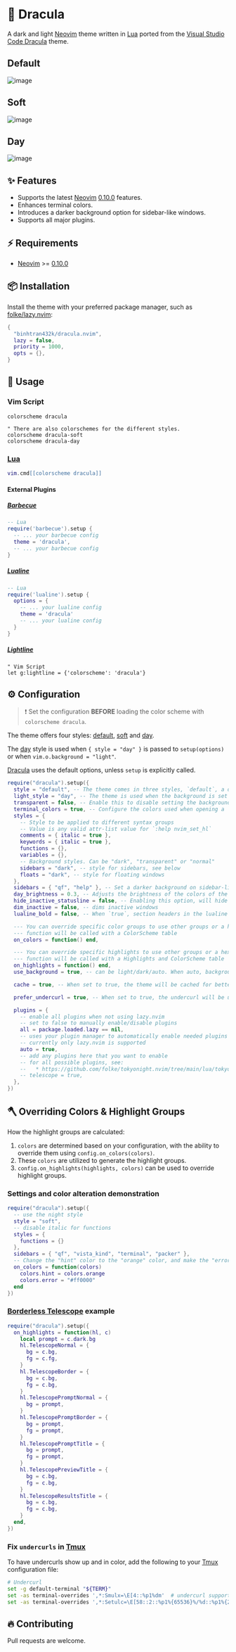 # 🧛 Dracula

A dark and light [Neovim](https://github.com/neovim/neovim) theme written in
[Lua](https://www.lua.org) ported from the [Visual Studio Code
Dracula](https://github.com/dracula/visual-studio-code) theme.

## Default

![image](https://github.com/binhtran432k/dracula.nvim/assets/26183671/1dfd675f-8ac7-412a-a169-c34b7655775e)

## Soft

![image](https://github.com/binhtran432k/dracula.nvim/assets/26183671/4b937177-28ba-44fe-bd25-3c7f8a353585)

## Day

![image](https://github.com/binhtran432k/dracula.nvim/assets/26183671/759bf3c5-737e-4c41-b174-4ba288dd7654)

## ✨ Features

- Supports the latest [Neovim](https://github.com/neovim/neovim)
  [0.10.0](https://github.com/neovim/neovim/releases/tag/v0.10.0) features.
- Enhances terminal colors.
- Introduces a darker background option for sidebar-like windows.
- Supports all major plugins.

## ⚡️ Requirements

- [Neovim](https://github.com/neovim/neovim) >=
  [0.10.0](https://github.com/neovim/neovim/releases/tag/v0.10.0)

## 📦 Installation

Install the theme with your preferred package manager, such as
[folke/lazy.nvim](https://github.com/folke/lazy.nvim):

```lua
{
  "binhtran432k/dracula.nvim",
  lazy = false,
  priority = 1000,
  opts = {},
}
```

## 🚀 Usage

### Vim Script

```vim
colorscheme dracula

" There are also colorschemes for the different styles.
colorscheme dracula-soft
colorscheme dracula-day
```

### [Lua](https://www.lua.org)

```lua
vim.cmd[[colorscheme dracula]]
```

#### External Plugins

##### [Barbecue](https://github.com/utilyre/barbecue.nvim)

```lua
-- Lua
require('barbecue').setup {
  -- ... your barbecue config
  theme = 'dracula',
  -- ... your barbecue config
}
```

##### [Lualine](https://github.com/nvim-lualine/lualine.nvim)

```lua
-- Lua
require('lualine').setup {
  options = {
    -- ... your lualine config
    theme = 'dracula'
    -- ... your lualine config
  }
}
```

##### [Lightline](https://github.com/itchyny/lightline.vim)

```vim
" Vim Script
let g:lightline = {'colorscheme': 'dracula'}
```

## ⚙️ Configuration

> ❗️ Set the configuration **BEFORE** loading the color scheme with `colorscheme dracula`.

The theme offers four styles: [default](#default), [soft](#soft)
and [day](#day).

The [day](#day) style is used when `{ style = "day" }` is passed to
`setup(options)` or when `vim.o.background = "light"`.

[Dracula](https://github.com/binhtran432k/dracula.nvim) uses the default options,
unless `setup` is explicitly called.

```lua
require("dracula").setup({
  style = "default", -- The theme comes in three styles, `default`, a darker variant `soft` and `day`
  light_style = "day", -- The theme is used when the background is set to light
  transparent = false, -- Enable this to disable setting the background color
  terminal_colors = true, -- Configure the colors used when opening a `:terminal` in Neovim
  styles = {
    -- Style to be applied to different syntax groups
    -- Value is any valid attr-list value for `:help nvim_set_hl`
    comments = { italic = true },
    keywords = { italic = true },
    functions = {},
    variables = {},
    -- Background styles. Can be "dark", "transparent" or "normal"
    sidebars = "dark", -- style for sidebars, see below
    floats = "dark", -- style for floating windows
  },
  sidebars = { "qf", "help" }, -- Set a darker background on sidebar-like windows. For example: `["qf", "vista_kind", "terminal", "packer"]`
  day_brightness = 0.3, -- Adjusts the brightness of the colors of the **Day** style. Number between 0 and 1, from dull to vibrant colors
  hide_inactive_statusline = false, -- Enabling this option, will hide inactive statuslines and replace them with a thin border instead. Should work with the standard **StatusLine** and **LuaLine**.
  dim_inactive = false, -- dims inactive windows
  lualine_bold = false, -- When `true`, section headers in the lualine theme will be bold

  --- You can override specific color groups to use other groups or a hex color
  --- function will be called with a ColorScheme table
  on_colors = function() end,

  --- You can override specific highlights to use other groups or a hex color
  --- function will be called with a Highlights and ColorScheme table
  on_highlights = function() end,
  use_background = true, -- can be light/dark/auto. When auto, background will be set to vim.o.background

  cache = true, -- When set to true, the theme will be cached for better performance

  prefer_undercurl = true, -- When set to true, the undercurl will be used place of underline in specific contexts.

  plugins = {
    -- enable all plugins when not using lazy.nvim
    -- set to false to manually enable/disable plugins
    all = package.loaded.lazy == nil,
    -- uses your plugin manager to automatically enable needed plugins
    -- currently only lazy.nvim is supported
    auto = true,
    -- add any plugins here that you want to enable
    -- for all possible plugins, see:
    --   * https://github.com/folke/tokyonight.nvim/tree/main/lua/tokyonight/groups
    -- telescope = true,
  },
})
```

## 🪓 Overriding Colors & Highlight Groups

How the highlight groups are calculated:

1. `colors` are determined based on your configuration, with the ability to
   override them using `config.on_colors(colors)`.
1. These `colors` are utilized to generate the highlight groups.
1. `config.on_highlights(highlights, colors)` can be used to override highlight
   groups.

### Settings and color alteration demonstration

```lua
require("dracula").setup({
  -- use the night style
  style = "soft",
  -- disable italic for functions
  styles = {
    functions = {}
  },
  sidebars = { "qf", "vista_kind", "terminal", "packer" },
  -- Change the "hint" color to the "orange" color, and make the "error" color bright red
  on_colors = function(colors)
    colors.hint = colors.orange
    colors.error = "#ff0000"
  end
})
```

### [Borderless Telescope](https://github.com/nvim-telescope/telescope.nvim/wiki/Gallery#borderless) example

```lua
require("dracula").setup({
  on_highlights = function(hl, c)
    local prompt = c.dark.bg
    hl.TelescopeNormal = {
      bg = c.bg,
      fg = c.fg,
    }
    hl.TelescopeBorder = {
      bg = c.bg,
      fg = c.bg,
    }
    hl.TelescopePromptNormal = {
      bg = prompt,
    }
    hl.TelescopePromptBorder = {
      bg = prompt,
      fg = prompt,
    }
    hl.TelescopePromptTitle = {
      bg = prompt,
      fg = prompt,
    }
    hl.TelescopePreviewTitle = {
      bg = c.bg,
      fg = c.bg,
    }
    hl.TelescopeResultsTitle = {
      bg = c.bg,
      fg = c.bg,
    }
  end,
})
```

### Fix `undercurls` in [Tmux](https://github.com/tmux/tmux)

To have undercurls show up and in color, add the following to your
[Tmux](https://github.com/tmux/tmux) configuration file:

```sh
# Undercurl
set -g default-terminal "${TERM}"
set -as terminal-overrides ',*:Smulx=\E[4::%p1%dm'  # undercurl support
set -as terminal-overrides ',*:Setulc=\E[58::2::%p1%{65536}%/%d::%p1%{256}%/%{255}%&%d::%p1%{255}%&%d%;m'  # underscore colours - needs tmux-3.0
```

## 🔥 Contributing

Pull requests are welcome.
